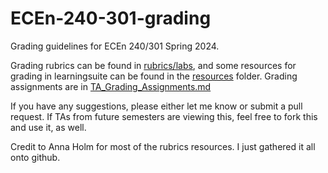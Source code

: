 # ECEn-240-301-grading
Grading guidelines for ECEn 240/301 Spring 2024. 

Grading rubrics can be found in [rubrics/labs](/rubrics/labs), and some resources for grading in learningsuite can be found in the [resources](/resources) folder. Grading assignments are in [TA_Grading_Assignments.md](/TA%20Grading%20Assignments.md)

If you have any suggestions, please either let me know or submit a pull request. If TAs from future semesters are viewing this, feel free to fork this and use it, as well.

Credit to Anna Holm for most of the rubrics resources. I just gathered it all onto github. 
